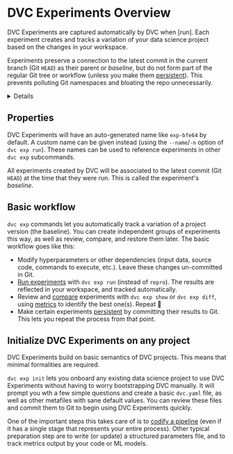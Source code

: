 # DVC Experiments Overview

DVC Experiments are captured automatically by DVC when [run]. Each experiment
creates and tracks a variation of your data science project based on the changes
in your <abbr>workspace</abbr>.

Experiments preserve a connection to the latest commit in the current branch
(Git `HEAD`) as their parent or _baseline_, but do not form part of the regular
Git tree or workflow (unless you make them [persistent]). This prevents
polluting Git namespaces and bloating the repo unnecessarily.

<details>

### ⚙️ How does DVC track experiments?

Experiments are custom [Git references](/blog/experiment-refs) (found in
`.git/refs/exps`) with one or more commits based on `HEAD`. These commits are
hidden and not checked out by DVC. Note that these are not pushed to Git remotes
by default either (see `dvc exp push`).

</details>

[run them]: /doc/user-guide/experiment-management/running-experiments

## Properties

DVC Experiments will have an auto-generated name like `exp-bfe64` by default. A
custom name can be given instead (using the `--name`/`-n` option of
`dvc exp run`). These names can be used to reference experiments in other
`dvc exp` subcommands.

All experiments created by DVC will be associated to the latest commit (Git
`HEAD`) at the time that they were run. This is called the experiment's
_baseline_.

## Basic workflow

`dvc exp` commands let you automatically track a variation of a project version
(the baseline). You can create independent groups of experiments this way, as
well as review, compare, and restore them later. The basic workflow goes like
this:

- Modify hyperparameters or other dependencies (input data, source code,
  commands to execute, etc.). Leave these changes un-committed in Git.
- [Run experiments] with `dvc exp run` (instead of `repro`). The results are
  reflected in your <abbr>workspace</abbr>, and tracked automatically.
- Review and [compare] experiments with `dvc exp show` or `dvc exp diff`, using
  [metrics](/doc/command-reference/metrics) to identify the best one(s). Repeat
  🔄
- Make certain experiments [persistent] by committing their results to Git. This
  lets you repeat the process from that point.

[run experiments]: /doc/user-guide/experiment-management/running-experiments
[pipeline]: /doc/user-guide/project-structure/pipelines-files
[compare]: /doc/user-guide/experiment-management/comparing-experiments
[persistent]: /doc/user-guide/experiment-management/persisting-experiments

## Initialize DVC Experiments on any project

DVC Experiments build on basic semantics of <abbr>DVC projects</abbr>. This
means that minimal formalities are required.

`dvc exp init` lets you onboard any existing data science project to use DVC
Experiments without having to worry bootstrapping DVC manually. It will prompt
you wth a few simple questions and create a basic `dvc.yaml` file, as well as
other <abbr>metafiles</abbr> with sane default values. You can review these
files and commit them to Git to begin using DVC Experiments quickly.

One of the important steps this takes care of is to [codify a pipeline] (even if
it has a single <abbr>stage</abbr> that represents your entire process). Other
typical preparation step are to write (or update) a structured
<abbr>parameters</abbr> file, and to track <abbr>metrics</abbr> output by your
code or ML models.

[codify a pipeline]: /doc/user-guide/project-structure/pipelines-files
